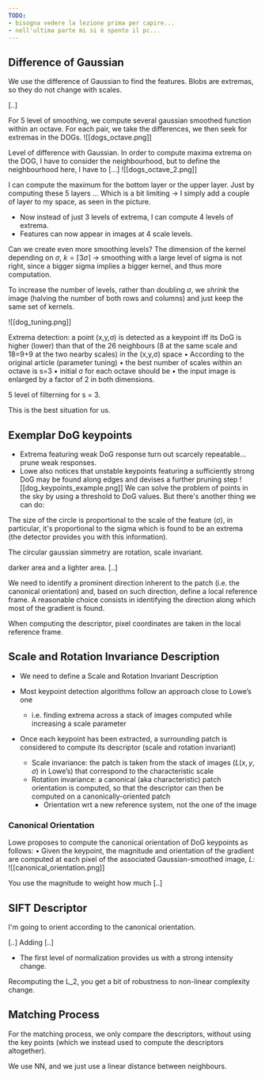 ```yaml
---
TODO:
- bisogna vedere la lezione prima per capire...
- nell'ultima parte mi si è spento il pc...
---
```


## Difference of Gaussian
We use the difference of Gaussian to find the features. 
Blobs are extremas, so they do not change with scales.

[..]

For 5 level of smoothing, we compute several gaussian smoothed function within an octave. For each pair, we take the differences, we then seek for extremas in the DOGs. 
![[dogs_octave.png]]

Level of difference with Gaussian.
In order to compute maxima extrema on the DOG, I have to consider the neighbourhood, but to define the neighbourhood here, I have to \[...\]
![[dogs_octave_2.png]]

I can compute the maximum for the bottom layer or the upper layer. Just by computing these 5 layers ... Which is a bit limiting -> I simply add a couple of layer to my space, as seen in the picture. 
- Now instead of just 3 levels of extrema, I can compute 4 levels of extrema. 
- Features can now appear in images at 4 scale levels. 

Can we create even more smoothing levels?
The dimension of the kernel depending on $\sigma$, $k = \lceil 3\sigma\rceil$ -> smoothing with a large level of sigma is not right, since a bigger sigma implies a bigger kernel, and thus more computation. 

To increase the number of levels, rather than doubling $\sigma$, we _shrink_ the image (halving the number of both rows and columns) and just keep the same set of kernels. 

![[dog_tuning.png]]

Extrema detection: a point (x,y,σ) is detected as a keypoint iff its DoG is higher (lower) than that of the 26 neighbours (8 at the same scale and 18=9+9 at the two nearby scales) in the (x,y,σ) space • According to the original article (parameter tuning) • the best number of scales within an octave is s=3 • initial σ for each octave should be • the input image is enlarged by a factor of 2 in both dimensions.

5 level of filterning for s = 3. 

This is the best situation for us. 

## Exemplar DoG keypoints
- Extrema featuring weak DoG response turn out scarcely repeatable…prune weak responses.
- Lowe also notices that unstable keypoints featuring a sufficiently strong DoG may be found along edges and devises a further pruning step
![[dog_keypoints_example.png]]
We can solve the problem of points in the sky by using a threshold to DoG values. 
But there's another thing we can do:

The size of the circle is proportional to the scale of the feature (σ), in particular, it's proportional to the sigma which is found to be an extrema (the detector provides you with this information).

The circular gaussian simmetry are rotation, scale invariant. 

darker area and a lighter area. 
\[..\]

We need to identify a prominent direction inherent to the patch (i.e. the canonical orientation) and, based on such direction, define a local reference frame. A reasonable choice consists in identifying the direction along which most of the gradient is found.

When computing the descriptor, pixel coordinates are taken in the local reference frame.

## Scale and Rotation Invariance Description
- We need to define a Scale and Rotation Invariant Description 
- Most keypoint detection algorithms follow an approach close to Lowe’s one 
	- i.e. finding extrema across a stack of images computed while increasing a scale parameter 

- Once each keypoint has been extracted, a surrounding patch is considered to compute its descriptor (scale and rotation invariant) 
	- Scale invariance: the patch is taken from the stack of images ($L(x, y, \sigma)$ in Lowe’s) that correspond to the characteristic scale 
	- Rotation invariance: a canonical (aka characteristic) patch orientation is computed, so that the descriptor can then be computed on a canonically-oriented patch 
		- Orientation wrt a new reference system, not the one of the image

### Canonical Orientation
Lowe proposes to compute the canonical orientation of DoG keypoints as follows: • Given the keypoint, the magnitude and orientation of the gradient are computed at each pixel of the associated Gaussian-smoothed image, $L$:
![[canonical_orientation.png]]

You use the magnitude to weight how much 
\[..\]

## SIFT Descriptor
I'm going to orient according to the canonical orientation. 

[..]
Adding 
[..]

- The first level of normalization provides us with a strong intensity change. 

Recomputing the L_2, you get a bit of robustness to non-linear complexity change. 

## Matching Process
For the matching process, we only compare the descriptors, without using the key points (which we instead used to compute the descriptors altogether). 

We use NN, and we just use a linear distance between neighbours. 
